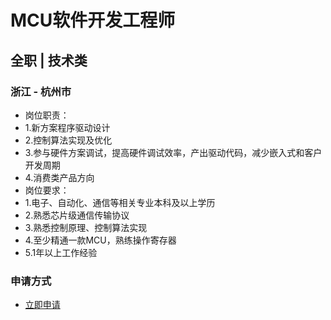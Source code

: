 
# MCU软件开发工程师
## 全职  |  技术类
### 浙江 - 杭州市

- 岗位职责：
- 1.新方案程序驱动设计
- 2.控制算法实现及优化
- 3.参与硬件方案调试，提高硬件调试效率，产出驱动代码，减少嵌入式和客户开发周期
- 4.消费类产品方向
- 岗位要求：
- 1.电子、自动化、通信等相关专业本科及以上学历
- 2.熟悉芯片级通信传输协议
- 3.熟悉控制原理、控制算法实现
- 4.至少精通一款MCU，熟练操作寄存器
- 5.1年以上工作经验
### 申请方式
- <a href="mailto:hr@tuya.com" title=yourName-MCU软件开发工程师>立即申请</a>